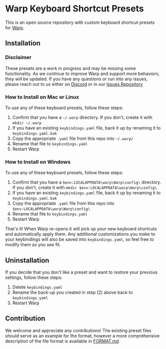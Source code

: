 # Warp Keyboard Shortcut Presets

This is an open source repository with custom keyboard shortcut presets for
[Warp](https://www.warp.dev).

## Installation

### Disclaimer

These presets are a work in progress and may be missing some functionality. As we continue to
improve Warp and support more behaviors, they will be updated. If you have any questions or run into
any issues, please reach out to us either on [Discord](https://discord.gg/warpdotdev) or in our
[Issues Repository](https://github.com/warpdotdev/Warp)

### How to Install on Mac or Linux

To use any of these keyboard presets, follow these steps:

1. Confirm that you have a `~/.warp` directory. If you don't, create it with `mkdir ~/.warp`
2. If you have an existing `keybindings.yaml` file, back it up by renaming it to
   `keybindings.yaml.bak`
3. Copy the appropriate `.yaml` file from this repo into `~/.warp/`
4. Rename that file to `keybindings.yaml`
5. Restart Warp

### How to Install on Windows

To use any of these keyboard presets, follow these steps:

1. Confirm that you have a `$env:LOCALAPPDATA\warp\Warp\config\` directory. If you don't, create it with `mkdir $env:LOCALAPPDATA\warp\Warp\config\`
2. If you have an existing `keybindings.yaml` file, back it up by renaming it to
   `keybindings.yaml.bak`
3. Copy the appropriate `.yaml` file from this repo into `$env:LOCALAPPDATA\warp\Warp\config\`
4. Rename that file to `keybindings.yaml`
5. Restart Warp

That's it! When Warp re-opens it will pick up your new keyboard shortcuts and automatically apply
them. Any additional customizations you make to your keybindings will also be saved into
`keybindings.yaml`, so feel free to modify them as you see fit.

## Uninstallation

If you decide that you don't like a preset and want to restore your previous settings, follow these
steps:

1. Delete `keybindings.yaml`
2. Rename the back-up you created in step (2) above back to `keybindings.yaml`
3. Restart Warp

## Contribution

We welcome and appreciate any contributions! The existing preset files should serve as an example
for the format, however a more comprehensive description of the file format is available in
[FORMAT.md](FORMAT.md)
